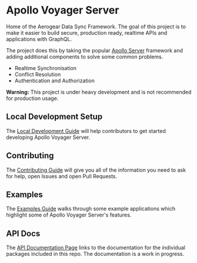 # Apollo Voyager Server

Home of the Aerogear Data Sync Framework. The goal of this project is to make it easier to build secure, production ready, realtime APIs and applications with GraphQL.

The project does this by taking the popular [Apollo Server](https://www.apollographql.com/docs/apollo-server/) framework and adding additional components to solve some common problems.

* Realtime Synchronisation
* Conflict Resolution
* Authentication and Authorization

**Warning:** This project is under heavy development and is not recommended for production usage.

## Local Development Setup

The [Local Development Guide](./doc/guides/local-development.md) will help contributors to get started developing Apollo Voyager Server.

## Contributing

The [Contributing Guide](./CONTRIBUTING.md) will give you all of the information you need to ask for help, open Issues and open Pull Requests.

## Examples

The [Examples Guide](./examples/README.md) walks through some example applications which highlight some of Apollo Voyager Server's features.

## API Docs

The [API Documentation Page](./doc/api/api.md) links to the documentation for the individual packages included in this repo. The documentation is a work in progress.
